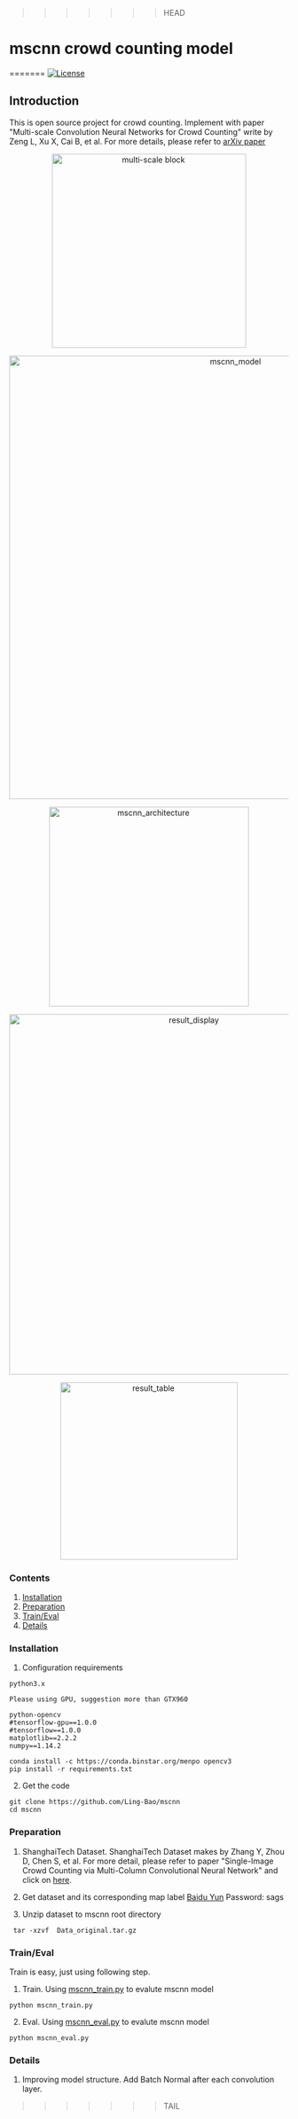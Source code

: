 >>>>>>> HEAD

# mscnn crowd counting model
=======
[![License](http://gplv3.fsf.org/gplv3-127x51.png)](LICENSE)
## Introduction

This is open source project for crowd counting. Implement with paper "Multi-scale Convolution Neural Networks for Crowd Counting" write by Zeng L, Xu X, Cai B, et al.  For more details, please refer to [arXiv paper](https://arxiv.org/abs/1702.02359)

<p align="center">
<img src="doc/msb.png" alt="multi-scale block" width="350px">
</p>
<p align="center">
<img src="doc/mscnn_model.png" alt="mscnn_model" width="800px">
</p>
<p align="center">
<img src="doc/mscnn_architecture.png" alt="mscnn_architecture" width="360px">
</p>
<p align="center">
<img src="doc/result_display.png" alt="result_display" width="650px">
</p>
<p align="center">
<img src="doc/result_table.png" alt="result_table" width="320px">
</p>


### Contents
1. [Installation](#installation)
2. [Preparation](#preparation)
3. [Train/Eval](#traineval)
4. [Details](#details)

### Installation
1. Configuration requirements
```
python3.x

Please using GPU, suggestion more than GTX960

python-opencv
#tensorflow-gpu==1.0.0
#tensorflow==1.0.0
matplotlib==2.2.2
numpy==1.14.2

conda install -c https://conda.binstar.org/menpo opencv3
pip install -r requirements.txt
```
2. Get the code
```
git clone https://github.com/Ling-Bao/mscnn
cd mscnn
```
### Preparation
1. ShanghaiTech Dataset. 
ShanghaiTech Dataset makes by Zhang Y, Zhou D, Chen S, et al. For more detail, please refer to paper "Single-Image Crowd Counting via Multi-Column Convolutional Neural Network" and click on [here](https://www.cv-foundation.org/openaccess/content_cvpr_2016/papers/Zhang_Single-Image_Crowd_Counting_CVPR_2016_paper.pdf).

2. Get dataset and its corresponding map label
[Baidu Yun](https://pan.baidu.com/s/12EqB1XDyFBB0kyinMA7Pqw) 
Password: sags

3. Unzip dataset to mscnn root directory
```
 tar -xzvf  Data_original.tar.gz
```

### Train/Eval
Train is easy, just using following step.

1. Train. Using [mscnn_train.py](mscnn_train.py) to evalute mscnn model
```
python mscnn_train.py
```

2. Eval. Using [mscnn_eval.py](mscnn_eval.py) to evalute mscnn model
```
python mscnn_eval.py
```

### Details
1. Improving model structure. Add Batch Normal after each convolution layer.
>>>>>>> TAIL
